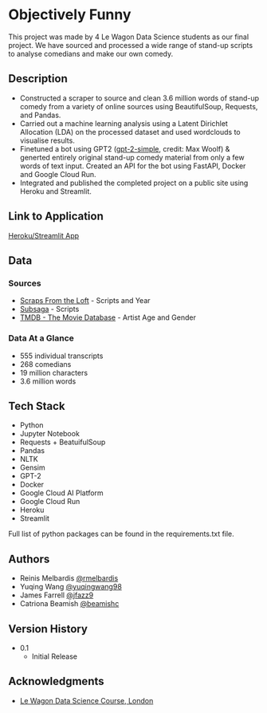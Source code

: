 # Objectively Funny

This project was made by 4 Le Wagon Data Science students as our final project.
We have sourced and processed a wide range of stand-up scripts to analyse comedians and make our own comedy.

## Description

* Constructed a scraper to source and clean 3.6 million words of stand-up comedy from a variety of online sources using BeautifulSoup, Requests, and Pandas.
* Carried out a machine learning analysis using a Latent Dirichlet Allocation (LDA) on the processed dataset and used wordclouds to visualise results.
* Finetuned a bot using GPT2 ([gpt-2-simple](https://github.com/minimaxir/gpt-2-simple), credit: Max Woolf) & generted entirely original stand-up comedy material from only a few words of text input. Created an API for the bot using FastAPI, Docker and Google Cloud Run.
* Integrated and published the completed project on a public site using Heroku and Streamlit.

## Link to Application

[Heroku/Streamlit App](https://objectively-funny-webapp.herokuapp.com/)

## Data

### Sources
* [Scraps From the Loft](http://scrapsfromtheloft.com/stand-up-comedy-scripts/) - Scripts and Year
* [Subsaga](https://subsaga.com/bbc/browse/genre/comedy/standup/?page=0) - Scripts
* [TMDB - The Movie Database](https://www.themoviedb.org/?language=en-GB) - Artist Age and Gender

### Data At a Glance
* 555 individual transcripts
* 268 comedians
* 19 million characters
* 3.6 million words

## Tech Stack

* Python
* Jupyter Notebook
* Requests + BeatuifulSoup
* Pandas
* NLTK
* Gensim
* GPT-2
* Docker
* Google Cloud AI Platform
* Google Cloud Run
* Heroku
* Streamlit

Full list of python packages can be found in the requirements.txt file.


## Authors

* Reinis Melbardis [@rmelbardis](https://github.com/rmelbardis)
* Yuqing Wang [@yuqingwang98](https://github.com/yuqingwang98)
* James Farrell [@jfazz9](https://github.com/jfazz9)
* Catriona Beamish [@beamishc](https://github.com/beamishc)

## Version History

* 0.1
    * Initial Release

## Acknowledgments

* [Le Wagon Data Science Course, London](https://www.lewagon.com/london/data-science-course/full-time)
